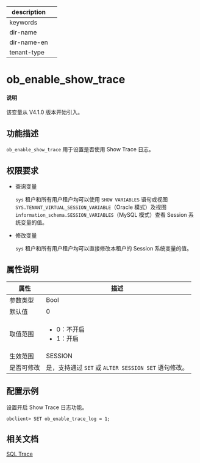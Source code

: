 |description||
|---|---|
|keywords||
|dir-name||
|dir-name-en||
|tenant-type||

# ob_enable_show_trace

<main id="notice" type='explain'>
  <h4>说明</h4>
  <p>该变量从 V4.1.0 版本开始引入。</p>
</main>

## 功能描述

`ob_enable_show_trace` 用于设置是否使用 Show Trace 日志。

## 权限要求

* 查询变量

    `sys` 租户和所有用户租户均可以使用 `SHOW VARIABLES` 语句或视图 `SYS.TENANT_VIRTUAL_SESSION_VARIABLE`（Oracle 模式）及视图 `information_schema.SESSION_VARIABLES`（MySQL 模式）查看 Session 系统变量的值。

* 修改变量

    `sys` 租户和所有用户租户均可以直接修改本租户的 Session 系统变量的值。

## 属性说明

| **属性**  |    **描述**     |
|-----------|-----------------|
| 参数类型    | Bool                    |
| 默认值      | 0                       |
| 取值范围    | <ul><li> 0：不开启</li>   <li> 1：开启</li></ul>        |
| 生效范围    | SESSION   |
| 是否可修改  | 是，支持通过 `SET` 或 `ALTER SESSION SET` 语句修改。|

## 配置示例

设置开启 Show Trace 日志功能。

```shell
obclient> SET ob_enable_trace_log = 1;
```

## 相关文档

[SQL Trace](../../../../700.reference/1000.performance-tuning-guide/500.sql-optimization/400.sql-optimization/300.monitor-sql-execution-performance/200.sql-trace.md)
